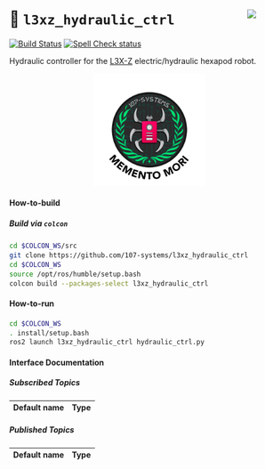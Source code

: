 <a href="https://107-systems.org/"><img align="right" src="https://raw.githubusercontent.com/107-systems/.github/main/logo/107-systems.png" width="15%"></a>
:floppy_disk: `l3xz_hydraulic_ctrl`
===================================
[![Build Status](https://github.com/107-systems/l3xz_hydraulic_ctrl/actions/workflows/ros2.yml/badge.svg)](https://github.com/107-systems/l3xz_hydraulic_ctrl/actions/workflows/ros2.yml)
[![Spell Check status](https://github.com/107-systems/l3xz_hydraulic_ctrl/actions/workflows/spell-check.yml/badge.svg)](https://github.com/107-systems/l3xz_hydraulic_ctrl/actions/workflows/spell-check.yml)

Hydraulic controller for the [L3X-Z](https://github.com/107-systems/l3xz) electric/hydraulic hexapod robot.

<p align="center">
  <a href="https://github.com/107-systems/l3xz"><img src="https://raw.githubusercontent.com/107-systems/.github/main/logo/l3xz-logo-memento-mori-github.png" width="40%"></a>
</p>

#### How-to-build
##### Build via `colcon`
```bash
cd $COLCON_WS/src
git clone https://github.com/107-systems/l3xz_hydraulic_ctrl
cd $COLCON_WS
source /opt/ros/humble/setup.bash
colcon build --packages-select l3xz_hydraulic_ctrl
```

#### How-to-run
```bash
cd $COLCON_WS
. install/setup.bash
ros2 launch l3xz_hydraulic_ctrl hydraulic_ctrl.py
```

#### Interface Documentation
##### Subscribed Topics
| Default name | Type |
|:-:|:-:|

##### Published Topics
|           Default name           |                                     Type                                     |
|:--------------------------------:|:----------------------------------------------------------------------------:|
